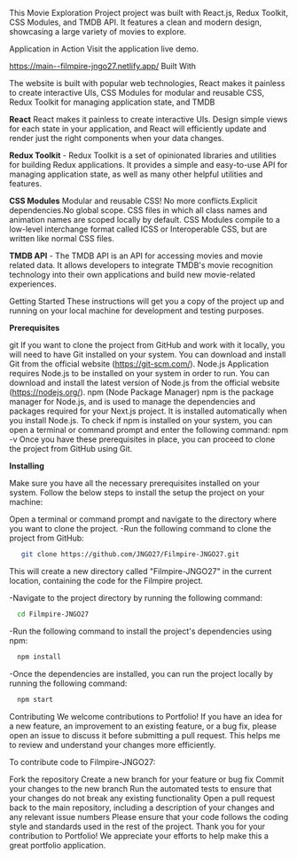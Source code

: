 This Movie Exploration Project project was built with React.js, Redux Toolkit, CSS Modules, and TMDB API. It features a clean and modern design, showcasing a large variety of movies to explore.

Application in Action
Visit the application live demo.

https://main--filmpire-jngo27.netlify.app/
Built With

The website is built with popular web technologies, React makes it painless to create interactive UIs, CSS Modules for modular and reusable CSS, Redux Toolkit for managing application state, and TMDB

**React** React makes it painless to create interactive UIs. Design simple views for each state in your application, and React will efficiently update and render just the right components when your data changes.

**Redux Toolkit** - Redux Toolkit is a set of opinionated libraries and utilities for building Redux applications. It provides a simple and easy-to-use API for managing application state, as well as many other helpful utilities and features.

**CSS Modules** Modular and reusable CSS! No more conflicts.Explicit dependencies.No global scope. CSS files in which all class names and animation names are scoped locally by default. CSS Modules compile to a low-level interchange format called ICSS or Interoperable CSS, but are written like normal CSS files.

**TMDB API** - The TMDB API is an API for accessing movies and movie related data. It allows developers to integrate TMDB's movie recognition technology into their own applications and build new movie-related experiences.

Getting Started
These instructions will get you a copy of the project up and running on your local machine for development and testing purposes.

**Prerequisites**

git If you want to clone the project from GitHub and work with it locally, you will need to have Git installed on your system. You can download and install Git from the official website (https://git-scm.com/).
Node.js Application requires Node.js to be installed on your system in order to run. You can download and install the latest version of Node.js from the official website (https://nodejs.org/).
npm (Node Package Manager) npm is the package manager for Node.js, and is used to manage the dependencies and packages required for your Next.js project. It is installed automatically when you install Node.js. To check if npm is installed on your system, you can open a terminal or command prompt and enter the following command:
npm -v
Once you have these prerequisites in place, you can proceed to clone the project from GitHub using Git.

**Installing**

Make sure you have all the necessary prerequisites installed on your system. Follow the below steps to install the setup the project on your machine:

Open a terminal or command prompt and navigate to the directory where you want to clone the project.
-Run the following command to clone the project from GitHub:

```bash
   git clone https://github.com/JNGO27/Filmpire-JNGO27.git
```

This will create a new directory called "Filmpire-JNGO27" in the current location, containing the code for the Filmpire project.

-Navigate to the project directory by running the following command:

```bash
  cd Filmpire-JNGO27
```

-Run the following command to install the project's dependencies using npm:

```bash
  npm install
```

-Once the dependencies are installed, you can run the project locally by running the following command:

```bash
  npm start
```

Contributing
We welcome contributions to Portfolio! If you have an idea for a new feature, an improvement to an existing feature, or a bug fix, please open an issue to discuss it before submitting a pull request. This helps me to review and understand your changes more efficiently.

To contribute code to Filmpire-JNGO27:

Fork the repository
Create a new branch for your feature or bug fix
Commit your changes to the new branch
Run the automated tests to ensure that your changes do not break any existing functionality
Open a pull request back to the main repository, including a description of your changes and any relevant issue numbers
Please ensure that your code follows the coding style and standards used in the rest of the project. Thank you for your contribution to Portfolio! We appreciate your efforts to help make this a great portfolio application.
